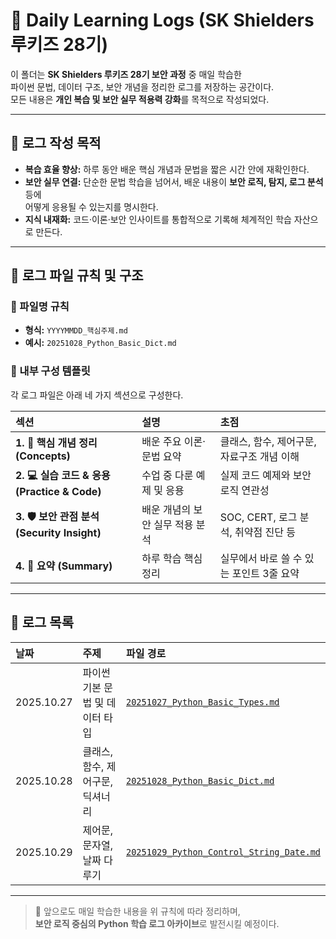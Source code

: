 # 📖 Daily Learning Logs (SK Shielders 루키즈 28기)

이 폴더는 **SK Shielders 루키즈 28기 보안 과정** 중 매일 학습한  
파이썬 문법, 데이터 구조, 보안 개념을 정리한 로그를 저장하는 공간이다.  
모든 내용은 **개인 복습 및 보안 실무 적용력 강화**를 목적으로 작성되었다.

---

## 🎯 로그 작성 목적
- **복습 효율 향상:** 하루 동안 배운 핵심 개념과 문법을 짧은 시간 안에 재확인한다.  
- **보안 실무 연결:** 단순한 문법 학습을 넘어서, 배운 내용이 **보안 로직, 탐지, 로그 분석** 등에  
  어떻게 응용될 수 있는지를 명시한다.  
- **지식 내재화:** 코드·이론·보안 인사이트를 통합적으로 기록해 체계적인 학습 자산으로 만든다.

---

## 📐 로그 파일 규칙 및 구조

### 📄 파일명 규칙
- **형식:** `YYYYMMDD_핵심주제.md`  
- **예시:** `20251028_Python_Basic_Dict.md`

### 🧱 내부 구성 템플릿
각 로그 파일은 아래 네 가지 섹션으로 구성한다.

| 섹션 | 설명 | 초점 |
| :--- | :--- | :--- |
| **1. 🧠 핵심 개념 정리 (Concepts)** | 배운 주요 이론·문법 요약 | 클래스, 함수, 제어구문, 자료구조 개념 이해 |
| **2. 💻 실습 코드 & 응용 (Practice & Code)** | 수업 중 다룬 예제 및 응용 | 실제 코드 예제와 보안 로직 연관성 |
| **3. 🛡️ 보안 관점 분석 (Security Insight)** | 배운 개념의 보안 실무 적용 분석 | SOC, CERT, 로그 분석, 취약점 진단 등 |
| **4. 🧩 요약 (Summary)** | 하루 학습 핵심 정리 | 실무에서 바로 쓸 수 있는 포인트 3줄 요약 |

---

## 🔗 로그 목록

| 날짜 | 주제 | 파일 경로 |
| :--- | :--- | :--- |
| 2025.10.27 | 파이썬 기본 문법 및 데이터 타입 | [`20251027_Python_Basic_Types.md`](./20251027_Python_Basic_Types.md) |
| 2025.10.28 | 클래스, 함수, 제어구문, 딕셔너리 | [`20251028_Python_Basic_Dict.md`](./20251028_Python_Basic_Dict.md) |
| 2025.10.29 | 제어문, 문자열, 날짜 다루기 | [`20251029_Python_Control_String_Date.md`](./20251029_Python_Control_String_Date.md) |


---

> 📌 앞으로도 매일 학습한 내용을 위 규칙에 따라 정리하며,  
> **보안 로직 중심의 Python 학습 로그 아카이브**로 발전시킬 예정이다.
